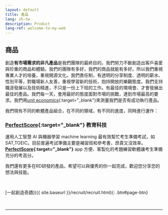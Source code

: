 ```yaml
---
layout: default
title: 產品
lang: zh-tw
description: Product
lang-ref: welcome-to-my-web
---
```




## 商品

創造**有市場需求的非凡產品**是我們團隊的最終目的。我們努力不斷創造出客戶喜愛與珍重的商品和體驗。我們的團隊有多好，我們的商品就能有多好。所以我們重視專業人才的培養，重視開源文化。我們責任制，有透明的分享制度、透明的薪水、性別平等，對職場新人友善，重視學習新的技術，抱持開放的樂觀態度。我們支持職涯發展以及技術精進，不只是一份上下班的工作。有最佳的環境會、才會發展出最佳的產品。我們每一天，會用最好的態度面對市場的挑戰，達到市場最高的要求。我們用[unit economics](https://gust.com/launch/blog/unit-economics){:target="_blank"}來測量我們是否有成功執行產品。

我們現有不同的軟體產品組合，在不同的領域，有不同的進度，同時進行運作：

### **[PerfectScore](https://www.getperfectscore.com/?utm_source=git){:target="_blank"}** 教育科技

運用人工智慧 AI 與機器學習 machine learning 最有效幫忙考生準備考試，如SAT,TOEIC。目前普遍考試準備主要是補習班和參考書，昂貴又沒效率。**[PerfectScore](https://www.getperfectscore.com/?utm_source=git){:target="_blank"}** app 方便、客製化的考題練習軟體讓考生準備充分的考高分。

我們還有更多在RD研發的產品，希望可以與優秀的你一起完成，歡迎您分享您的想法與技能。

<br>

[一起創造奇蹟]({{ site.baseurl }}/recruit/recruit.html){: .btn#page-btn}

<br>

---

<br>

